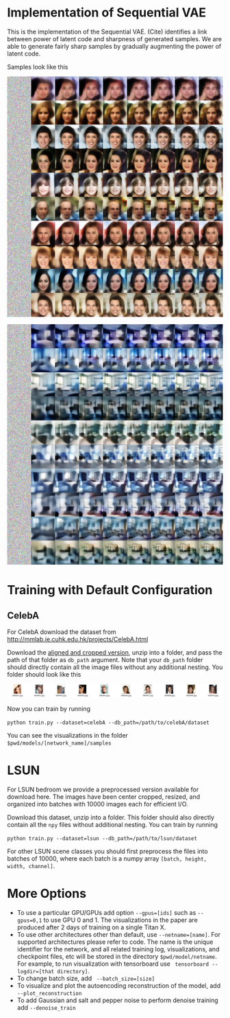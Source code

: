 # Implementation of Sequential VAE



This is the implementation of the Sequential VAE. (Cite) identifies a link between power of latent code and sharpness of generated samples. We are able to generate fairly sharp samples by gradually augmenting the power of latent code.

Samples look like this

![seq_vae_celeba](plots/seq_vae_celebA.png)

![seq_vae_lsun](plots/seq_vae_lsun.png)

# Training with Default Configuration

## CelebA

For CelebA download the dataset from http://mmlab.ie.cuhk.edu.hk/projects/CelebA.html

Download the [aligned and cropped version](https://drive.google.com/open?id=0B7EVK8r0v71pbWNEUjJKdDQ3dGc), unzip into a folder, and pass the path of that folder as ```db_path``` argument. Note that your ```db_path``` folder should directly contain all the image files without any additional nesting. You folder should look like this

![celeba_dataset_illustratoin](plots/celeba_dataset.png)

Now you can train by running

``` python train.py --dataset=celebA --db_path=/path/to/celebA/dataset ```

You can see the visualizations in the folder ```$pwd/models/[network_name]/samples```

# LSUN

For LSUN bedroom we provide a preprocessed version available for download here. The images have been center cropped, resized, and organized into batches with 10000 images each for efficient I/O. 

Download this dataset, unzip into a folder. This folder should also directly contain all the ```npy``` files without additional nesting. You can train by running

``` python train.py --dataset=lsun --db_path=/path/to/lsun/dataset ```

For other LSUN scene classes you should first preprocess the files into batches of 10000, where each batch is a numpy array ```[batch, height, width, channel]```. 

# More Options

- To use a particular GPU/GPUs add option ```--gpus=[ids]``` such as ```--gpus=0,1``` to use GPU 0 and 1. The visualizations in the paper are produced after 2 days of training on a single Titan X.
- To use other architectures other than default, use ```--netname=[name]```. For supported architectures please refer to code. The name is the unique identifier for the network, and all related training log, visualizations, and checkpoint files, etc will be stored in the directory ```$pwd/model/netname```. For example, to run visualization with tensorboard use ``` tensorboard --logdir=[that directory]```.
- To change batch size, add ``` --batch_size=[size]```
- To visualize and plot the autoencoding reconstruction of the model, add ```--plot_reconstruction```
- To add Gaussian and salt and pepper noise to perform denoise training add ```--denoise_train```